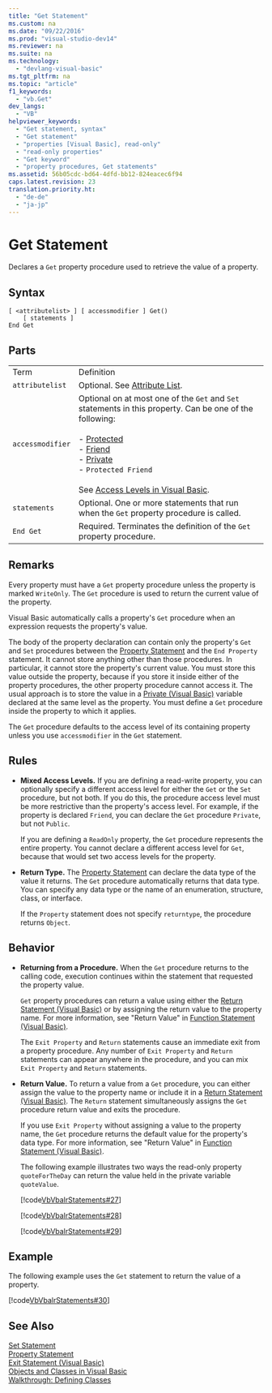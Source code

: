 ```yaml
---
title: "Get Statement"
ms.custom: na
ms.date: "09/22/2016"
ms.prod: "visual-studio-dev14"
ms.reviewer: na
ms.suite: na
ms.technology: 
  - "devlang-visual-basic"
ms.tgt_pltfrm: na
ms.topic: "article"
f1_keywords: 
  - "vb.Get"
dev_langs: 
  - "VB"
helpviewer_keywords: 
  - "Get statement, syntax"
  - "Get statement"
  - "properties [Visual Basic], read-only"
  - "read-only properties"
  - "Get keyword"
  - "property procedures, Get statements"
ms.assetid: 56b05cdc-bd64-4dfd-bb12-824eacec6f94
caps.latest.revision: 23
translation.priority.ht: 
  - "de-de"
  - "ja-jp"
---
```

# Get Statement
Declares a `Get` property procedure used to retrieve the value of a property.  
  
## Syntax  
  
```  
[ <attributelist> ] [ accessmodifier ] Get()  
    [ statements ]  
End Get  
```  
  
## Parts  
  
|||  
|-|-|  
|Term|Definition|  
|`attributelist`|Optional. See [Attribute List](../VS_csharp/attribute-list--visual-basic-.md).|  
|`accessmodifier`|Optional on at most one of the `Get` and `Set` statements in this property. Can be one of the following:<br /><br /> -   [Protected](../VS_csharp/protected--visual-basic-.md)<br />-   [Friend](../VS_csharp/friend--visual-basic-.md)<br />-   [Private](../VS_csharp/private--visual-basic-.md)<br />-   `Protected Friend`<br /><br /> See [Access Levels in Visual Basic](../VS_csharp/access-levels-in-visual-basic.md).|  
|`statements`|Optional. One or more statements that run when the `Get` property procedure is called.|  
|`End Get`|Required. Terminates the definition of the `Get` property procedure.|  
  
## Remarks  
 Every property must have a `Get` property procedure unless the property is marked `WriteOnly`. The `Get` procedure is used to return the current value of the property.  
  
 Visual Basic automatically calls a property's `Get` procedure when an expression requests the property's value.  
  
 The body of the property declaration can contain only the property's `Get` and `Set` procedures between the [Property Statement](../VS_csharp/property-statement.md) and the `End Property` statement. It cannot store anything other than those procedures. In particular, it cannot store the property's current value. You must store this value outside the property, because if you store it inside either of the property procedures, the other property procedure cannot access it. The usual approach is to store the value in a [Private (Visual Basic)](../VS_csharp/private--visual-basic-.md) variable declared at the same level as the property. You must define a `Get` procedure inside the property to which it applies.  
  
 The `Get` procedure defaults to the access level of its containing property unless you use `accessmodifier` in the `Get` statement.  
  
## Rules  
  
-   **Mixed Access Levels.** If you are defining a read-write property, you can optionally specify a different access level for either the `Get` or the `Set` procedure, but not both. If you do this, the procedure access level must be more restrictive than the property's access level. For example, if the property is declared `Friend`, you can declare the `Get` procedure `Private`, but not `Public`.  
  
     If you are defining a `ReadOnly` property, the `Get` procedure represents the entire property. You cannot declare a different access level for `Get`, because that would set two access levels for the property.  
  
-   **Return Type.** The [Property Statement](../VS_csharp/property-statement.md) can declare the data type of the value it returns. The `Get` procedure automatically returns that data type. You can specify any data type or the name of an enumeration, structure, class, or interface.  
  
     If the `Property` statement does not specify `returntype`, the procedure returns `Object`.  
  
## Behavior  
  
-   **Returning from a Procedure.** When the `Get` procedure returns to the calling code, execution continues within the statement that requested the property value.  
  
     `Get` property procedures can return a value using either the [Return Statement (Visual Basic)](../VS_csharp/return-statement--visual-basic-.md) or by assigning the return value to the property name. For more information, see "Return Value" in [Function Statement (Visual Basic)](../VS_csharp/function-statement--visual-basic-.md).  
  
     The `Exit Property` and `Return` statements cause an immediate exit from a property procedure. Any number of `Exit Property` and `Return` statements can appear anywhere in the procedure, and you can mix `Exit Property` and `Return` statements.  
  
-   **Return Value.** To return a value from a `Get` procedure, you can either assign the value to the property name or include it in a [Return Statement (Visual Basic)](../VS_csharp/return-statement--visual-basic-.md). The `Return` statement simultaneously assigns the `Get` procedure return value and exits the procedure.  
  
     If you use `Exit Property` without assigning a value to the property name, the `Get` procedure returns the default value for the property's data type. For more information, see "Return Value" in [Function Statement (Visual Basic)](../VS_csharp/function-statement--visual-basic-.md).  
  
     The following example illustrates two ways the read-only property `quoteForTheDay` can return the value held in the private variable `quoteValue`.  
  
     [!code[VbVbalrStatements#27](../VS_csharp/codesnippet/VisualBasic/get-statement_1.vb)]  
  
     [!code[VbVbalrStatements#28](../VS_csharp/codesnippet/VisualBasic/get-statement_2.vb)]  
  
     [!code[VbVbalrStatements#29](../VS_csharp/codesnippet/VisualBasic/get-statement_3.vb)]  
  
## Example  
 The following example uses the `Get` statement to return the value of a property.  
  
 [!code[VbVbalrStatements#30](../VS_csharp/codesnippet/VisualBasic/get-statement_4.vb)]  
  
## See Also  
 [Set Statement](../VS_csharp/set-statement--visual-basic-.md)   
 [Property Statement](../VS_csharp/property-statement.md)   
 [Exit Statement (Visual Basic)](../VS_csharp/exit-statement--visual-basic-.md)   
 [Objects and Classes in Visual Basic](../VS_csharp/objects-and-classes-in-visual-basic.md)   
 [Walkthrough: Defining Classes](../VS_csharp/walkthrough--defining-classes--visual-basic-.md)